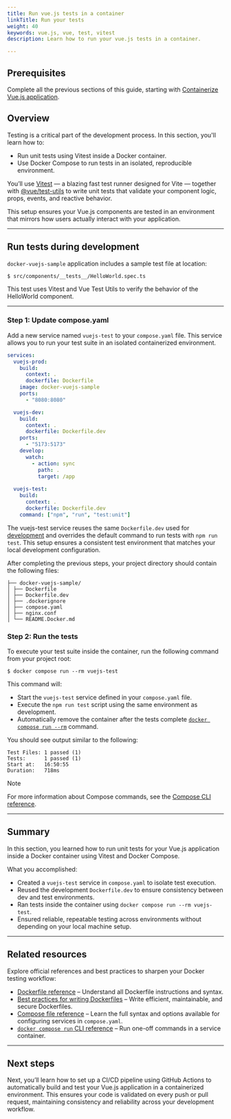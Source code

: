 ```yaml
---
title: Run vue.js tests in a container
linkTitle: Run your tests
weight: 40
keywords: vue.js, vue, test, vitest
description: Learn how to run your vue.js tests in a container.

---
```


## Prerequisites

Complete all the previous sections of this guide, starting with [Containerize Vue.js application](containerize.md).

## Overview

Testing is a critical part of the development process. In this section, you'll learn how to:

- Run unit tests using Vitest inside a Docker container.
- Use Docker Compose to run tests in an isolated, reproducible environment.

You’ll use [Vitest](https://vitest.dev) — a blazing fast test runner designed for Vite — together with [@vue/test-utils](https://test-utils.vuejs.org/) to write unit tests that validate your component logic, props, events, and reactive behavior.

This setup ensures your Vue.js components are tested in an environment that mirrors how users actually interact with your application.

---

## Run tests during development

`docker-vuejs-sample` application includes a sample test file at location:

```console
$ src/components/__tests__/HelloWorld.spec.ts
```

This test uses Vitest and Vue Test Utils to verify the behavior of the HelloWorld component.

---

### Step 1: Update compose.yaml

Add a new service named `vuejs-test` to your `compose.yaml` file. This service allows you to run your test suite in an isolated containerized environment.

```yaml {hl_lines="22-26",linenos=true}
services:
  vuejs-prod:
    build:
      context: .
      dockerfile: Dockerfile
    image: docker-vuejs-sample
    ports:
      - "8080:8080"

  vuejs-dev:
    build:
      context: .
      dockerfile: Dockerfile.dev
    ports:
      - "5173:5173"
    develop:
      watch:
        - action: sync
          path: .
          target: /app
          
  vuejs-test:
    build:
      context: .
      dockerfile: Dockerfile.dev
    command: ["npm", "run", "test:unit"]
```

The vuejs-test service reuses the same `Dockerfile.dev` used for [development](develop.md) and overrides the default command to run tests with `npm run test`. This setup ensures a consistent test environment that matches your local development configuration.


After completing the previous steps, your project directory should contain the following files:

```text
├── docker-vuejs-sample/
│ ├── Dockerfile
│ ├── Dockerfile.dev
│ ├── .dockerignore
│ ├── compose.yaml
│ ├── nginx.conf
│ └── README.Docker.md
```

### Step 2: Run the tests

To execute your test suite inside the container, run the following command from your project root:

```console
$ docker compose run --rm vuejs-test
```

This command will:
- Start the `vuejs-test` service defined in your `compose.yaml` file.
- Execute the `npm run test` script using the same environment as development.
- Automatically remove the container after the tests complete [`docker compose run --rm`](/engine/reference/commandline/compose_run) command.

You should see output similar to the following:

```shell
Test Files: 1 passed (1)
Tests:      1 passed (1)
Start at:   16:50:55
Duration:   718ms
```

> [!NOTE]
> For more information about Compose commands, see the [Compose CLI
> reference](/reference/cli/docker/compose/_index.md).

---

## Summary

In this section, you learned how to run unit tests for your Vue.js application inside a Docker container using Vitest and Docker Compose.

What you accomplished:
- Created a `vuejs-test` service in `compose.yaml` to isolate test execution.
- Reused the development `Dockerfile.dev` to ensure consistency between dev and test environments.
- Ran tests inside the container using `docker compose run --rm vuejs-test`.
- Ensured reliable, repeatable testing across environments without depending on your local machine setup.

---

## Related resources

Explore official references and best practices to sharpen your Docker testing workflow:

- [Dockerfile reference](/reference/dockerfile/) – Understand all Dockerfile instructions and syntax.
- [Best practices for writing Dockerfiles](/develop/develop-images/dockerfile_best-practices/) – Write efficient, maintainable, and secure Dockerfiles.
- [Compose file reference](/compose/compose-file/) – Learn the full syntax and options available for configuring services in `compose.yaml`.  
- [`docker compose run` CLI reference](/reference/cli/docker/compose/run/) – Run one-off commands in a service container.
---

## Next steps

Next, you’ll learn how to set up a CI/CD pipeline using GitHub Actions to automatically build and test your Vue.js application in a containerized environment. This ensures your code is validated on every push or pull request, maintaining consistency and reliability across your development workflow.
